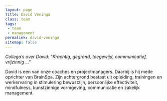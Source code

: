 ```yaml
---
layout: page
title: David Veninga
class: team
tags:
 - team
 - management
permalink: david-veninga
sitemap: false
---
```

*Collega’s over David: "Krachtig, gegrond, toegewijd, communicatief, vrijzinnig ..."*

David is een van onze coaches en projectmanagers. Daarbij is hij mede oprichter van BrainSpa. Zijn achtergrond bestaat uit opleiding, trainingen en werkervaring in stimulering bewustzijn, persoonlijke effectiviteit, mindfulness, kunstzinnige vormgeving, communicatie en zakelijk management.